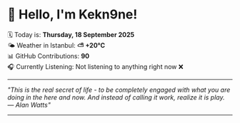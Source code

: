 # 👋 Hello, I'm Kekn9ne!

🗓️ Today is: **Thursday, 18 September 2025**  
🌤️ Weather in Istanbul: **⛅️  +20°C**  
📊 GitHub Contributions: **90**  
🎧 Currently Listening: Not listening to anything right now ❌

---

_"This is the real secret of life - to be completely engaged with what you are doing in the here and now. And instead of calling it work, realize it is play. — *Alan Watts*"_

---
